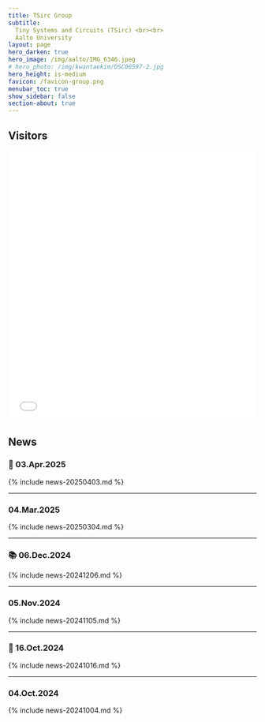 ```yaml
---
title: TSirc Group
subtitle:
  Tiny Systems and Circuits (TSirc) <br><br>
  Aalto University
layout: page
hero_darken: true
hero_image: /img/aalto/IMG_6346.jpeg
# hero_photo: /img/kwantaekim/DSC06597-2.jpg
hero_height: is-medium
favicon: /favicon-group.png
menubar_toc: true
show_sidebar: false
section-about: true
---
```


<style>
/* TOC */
.contents {position: sticky; top: 10%;}

/* News */
details > summary {list-style: none; cursor: pointer; font-size: 1.2em; font-weight: bold;}
details > summary::-webkit-details-marker {display: none;}
details > summary::marker {display: none;}
</style>

<link href="{{ site.base_url }}/emoji.css" rel="stylesheet" type='text/css'>
<link rel='stylesheet' href='https://cdn-uicons.flaticon.com/2.6.0/uicons-regular-straight/css/uicons-regular-straight.css'>

## Visitors

<iframe src="{{ site.base_url }}/visitor_overlay.html" width="100%" height="550" style="padding: 0; margin: 0; border: none;"></iframe>

## News

### 🎉 03.Apr.2025

{% include news-20250403.md %}

---

### <i class="fa-regular fa-handshake fa-lg"></i> 04.Mar.2025

{% include news-20250304.md %}

---

### 📚 06.Dec.2024

{% include news-20241206.md %}

---

### <i class="fa-solid fa-person-chalkboard fa-lg"></i> 05.Nov.2024

{% include news-20241105.md %}

---

### 🎉 16.Oct.2024

{% include news-20241016.md %}

---

### <i class="fa-regular fa-handshake fa-lg"></i> 04.Oct.2024

{% include news-20241004.md %}

